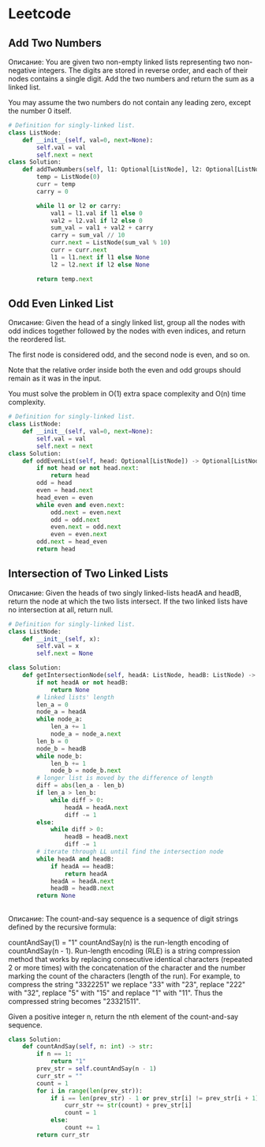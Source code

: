 # Leetcode

## Add Two Numbers

Описание: You are given two non-empty linked lists representing two non-negative integers. The digits are stored in reverse order, and each of their nodes contains a single digit. Add the two numbers and return the sum as a linked list.

You may assume the two numbers do not contain any leading zero, except the number 0 itself.

```python
# Definition for singly-linked list.
class ListNode:
    def __init__(self, val=0, next=None):
        self.val = val
        self.next = next
class Solution:
    def addTwoNumbers(self, l1: Optional[ListNode], l2: Optional[ListNode]) -> Optional[ListNode]:
        temp = ListNode(0)
        curr = temp
        carry = 0

        while l1 or l2 or carry:
            val1 = l1.val if l1 else 0
            val2 = l2.val if l2 else 0
            sum_val = val1 + val2 + carry
            carry = sum_val // 10
            curr.next = ListNode(sum_val % 10)
            curr = curr.next
            l1 = l1.next if l1 else None
            l2 = l2.next if l2 else None

        return temp.next

```

## Odd Even Linked List

Описание: Given the head of a singly linked list, group all the nodes with odd indices together followed by the nodes with even indices, and return the reordered list.

The first node is considered odd, and the second node is even, and so on.

Note that the relative order inside both the even and odd groups should remain as it was in the input.

You must solve the problem in O(1) extra space complexity and O(n) time complexity.

```python
# Definition for singly-linked list.
class ListNode:
    def __init__(self, val=0, next=None):
        self.val = val
        self.next = next
class Solution:
    def oddEvenList(self, head: Optional[ListNode]) -> Optional[ListNode]:
        if not head or not head.next:
            return head
        odd = head
        even = head.next
        head_even = even
        while even and even.next:
            odd.next = even.next
            odd = odd.next
            even.next = odd.next
            even = even.next
        odd.next = head_even
        return head
```

## Intersection of Two Linked Lists

Описание: Given the heads of two singly linked-lists headA and headB, return the node at which the two lists intersect. If the two linked lists have no intersection at all, return null.

```python
# Definition for singly-linked list.
class ListNode:
    def __init__(self, x):
        self.val = x
        self.next = None

class Solution:
    def getIntersectionNode(self, headA: ListNode, headB: ListNode) -> Optional[ListNode]:
        if not headA or not headB:
            return None
        # linked lists' length
        len_a = 0
        node_a = headA
        while node_a:
            len_a += 1
            node_a = node_a.next
        len_b = 0
        node_b = headB
        while node_b:
            len_b += 1
            node_b = node_b.next
        # longer list is moved by the difference of length
        diff = abs(len_a - len_b)
        if len_a > len_b:
            while diff > 0:
                headA = headA.next
                diff -= 1
        else:
            while diff > 0:
                headB = headB.next
                diff -= 1
        # iterate through LL until find the intersection node
        while headA and headB:
            if headA == headB:
                return headA
            headA = headA.next
            headB = headB.next
        return None
```

##

Описание: The count-and-say sequence is a sequence of digit strings defined by the recursive formula:

countAndSay(1) = "1"
countAndSay(n) is the run-length encoding of countAndSay(n - 1).
Run-length encoding (RLE) is a string compression method that works by replacing consecutive identical characters (repeated 2 or more times) with the concatenation of the character and the number marking the count of the characters (length of the run). For example, to compress the string "3322251" we replace "33" with "23", replace "222" with "32", replace "5" with "15" and replace "1" with "11". Thus the compressed string becomes "23321511".

Given a positive integer n, return the nth element of the count-and-say sequence.

```python
class Solution:
    def countAndSay(self, n: int) -> str:
        if n == 1:
            return "1"
        prev_str = self.countAndSay(n - 1)
        curr_str = ""
        count = 1
        for i in range(len(prev_str)):
            if i == len(prev_str) - 1 or prev_str[i] != prev_str[i + 1]:
                curr_str += str(count) + prev_str[i]
                count = 1
            else:
                count += 1
        return curr_str
```
